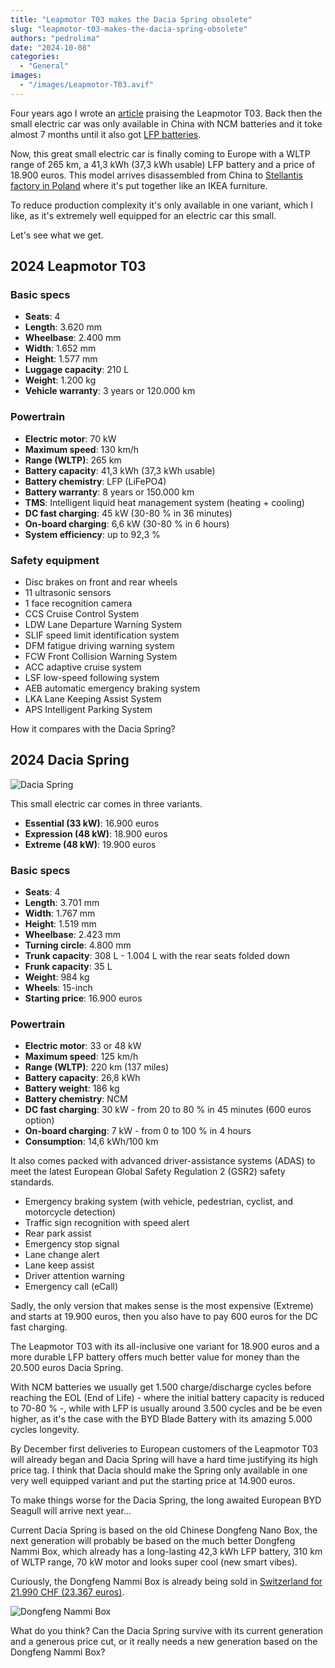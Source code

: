 ```yaml
---
title: "Leapmotor T03 makes the Dacia Spring obsolete"
slug: "leapmotor-t03-makes-the-dacia-spring-obsolete"
authors: "pedrolima"
date: "2024-10-08"
categories:
  - "General"
images:
  - "/images/Leapmotor-T03.avif"
---
```


Four years ago I wrote an [article](/2020/08/03/leapmotor-t03-great-small-electric-car) praising the Leapmotor T03. Back then the small electric car was only available in China with NCM batteries and it toke almost 7 months until it also got [LFP batteries](/2021/05/14/leapmotor-t03-gets-cheaper-with-lfp-battery).

Now, this great small electric car is finally coming to Europe with a WLTP range of 265 km, a 41,3 kWh (37,3 kWh usable) LFP battery and a price of 18.900 euros. This model arrives disassembled from China to [Stellantis factory in Poland](/2024/03/22/leapmotor-t03-to-begin-production-at-stellantis-plant-in-poland) where it's put together like an IKEA furniture.

To reduce production complexity it's only available in one variant, which I like, as it's extremely well equipped for an electric car this small.

Let's see what we get.

## 2024 Leapmotor T03

### Basic specs

- **Seats**: 4
- **Length**: 3.620 mm
- **Wheelbase**: 2.400 mm
- **Width**: 1.652 mm
- **Height**: 1.577 mm
- **Luggage capacity**: 210 L
- **Weight**: 1.200 kg
- **Vehicle warranty**: 3 years or 120.000 km

### Powertrain

- **Electric motor**: 70 kW
- **Maximum speed**: 130 km/h
- **Range (WLTP)**: 265 km
- **Battery capacity**: 41,3 kWh (37,3 kWh usable)
- **Battery chemistry**: LFP (LiFePO4)
- **Battery warranty**: 8 years or 150.000 km
- **TMS**: Intelligent liquid heat management system (heating + cooling)
- **DC fast charging**: 45 kW (30-80 % in 36 minutes)
- **On-board charging**: 6,6 kW (30-80 % in 6 hours)
- **System efficiency**: up to 92,3 %

### Safety equipment

- Disc brakes on front and rear wheels
- 11 ultrasonic sensors
- 1 face recognition camera
- CCS Cruise Control System
- LDW Lane Departure Warning System
- SLIF speed limit identification system
- DFM fatigue driving warning system
- FCW Front Collision Warning System
- ACC adaptive cruise system
- LSF low-speed following system
- AEB automatic emergency braking system
- LKA Lane Keeping Assist System
- APS Intelligent Parking System


How it compares with the Dacia Spring?

## 2024 Dacia Spring

![Dacia Spring](/albuns/2024-dacia-spring/New_Dacia_SPRING_34.avif "2024 Dacia Spring")

This small electric car comes in three variants.

- **Essential (33 kW)**: 16.900 euros
- **Expression (48 kW)**: 18.900 euros
- **Extreme (48 kW)**: 19.900 euros

### Basic specs

- **Seats**: 4
- **Length**: 3.701 mm
- **Width**: 1.767 mm
- **Height**: 1.519 mm
- **Wheelbase**: 2.423 mm
- **Turning circle**: 4.800 mm
- **Trunk capacity**: 308 L - 1.004 L with the rear seats folded down
- **Frunk capacity**: 35 L
- **Weight**: 984 kg
- **Wheels**: 15-inch
- **Starting price**: 16.900 euros

### Powertrain

- **Electric motor**: 33 or 48 kW
- **Maximum speed**: 125 km/h
- **Range (WLTP)**: 220 km (137 miles)
- **Battery capacity**: 26,8 kWh
- **Battery weight**: 186 kg
- **Battery chemistry**: NCM
- **DC fast charging**: 30 kW - from 20 to 80 % in 45 minutes (600 euros option)
- **On-board charging**: 7 kW - from 0 to 100 % in 4 hours
- **Consumption**: 14,6 kWh/100 km

It also comes packed with advanced driver-assistance systems (ADAS) to meet the latest European Global Safety Regulation 2 (GSR2) safety standards.

- Emergency braking system (with vehicle, pedestrian, cyclist, and motorcycle detection)
- Traffic sign recognition with speed alert
- Rear park assist
- Emergency stop signal
- Lane change alert
- Lane keep assist
- Driver attention warning
- Emergency call (eCall)

Sadly, the only version that makes sense is the most expensive (Extreme) and starts at 19.900 euros, then you also have to pay 600 euros for the DC fast charging.

The Leapmotor T03 with its all-inclusive one variant for 18.900 euros and a more durable LFP battery offers much better value for money than the 20.500 euros Dacia Spring.

With NCM batteries we usually get 1.500 charge/discharge cycles before reaching the EOL (End of Life) - where the initial battery capacity is reduced to 70-80 % -, while with LFP is usually around 3.500 cycles and be be even higher, as it's the case with the BYD Blade Battery with its amazing 5.000 cycles longevity.

By December first deliveries to European customers of the Leapmotor T03 will already began and Dacia Spring will have a hard time justifying its high price tag. I think that Dacia should make the Spring only available in one very well equipped variant and put the starting price at 14.900 euros.

To make things worse for the Dacia Spring, the long awaited European BYD Seagull will arrive next year...

Current Dacia Spring is based on the old Chinese Dongfeng Nano Box, the next generation will probably be based on the much better Dongfeng Nammi Box, which already has a long-lasting 42,3 kWh LFP battery, 310 km of WLTP range, 70 kW motor and looks super cool (new smart vibes). 

Curiously, the Dongfeng Nammi Box is already being sold in [Switzerland for 21.990 CHF (23.367 euros)](https://www.dongfeng-nammi-box.ch/en).

![Dongfeng Nammi Box](/images/DongFeng-Nammi-01-BEV.avif "Dongfeng Nammi Box")

What do you think? Can the Dacia Spring survive with its current generation and a generous price cut, or it really needs a new generation based on the Dongfeng Nammi Box?